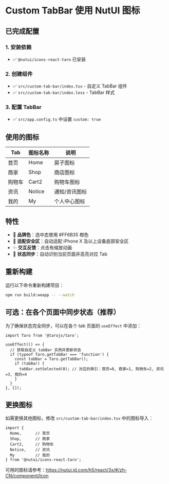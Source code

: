 # Custom TabBar 使用 NutUI 图标

## 已完成配置

### 1. 安装依赖
- ✅ `@nutui/icons-react-taro` 已安装

### 2. 创建组件
- ✅ `src/custom-tab-bar/index.tsx` - 自定义 TabBar 组件
- ✅ `src/custom-tab-bar/index.less` - TabBar 样式

### 3. 配置 TabBar
- ✅ `src/app.config.ts` 中设置 `custom: true`

## 使用的图标

| Tab | 图标名称 | 说明 |
|-----|----------|------|
| 首页 | Home | 房子图标 |
| 商家 | Shop | 商店图标 |
| 购物车 | Cart2 | 购物车图标 |
| 资讯 | Notice | 通知/资讯图标 |
| 我的 | My | 个人中心图标 |

## 特性

- 🎨 **品牌色**：选中态使用 #FF6B35 橙色
- 📱 **适配安全区**：自动适配 iPhone X 及以上设备底部安全区
- ✨ **交互反馈**：点击有缩放动画
- 🔄 **状态同步**：自动识别当前页面并高亮对应 Tab

## 重新构建

运行以下命令重新构建项目：

```bash
npm run build:weapp -- --watch
```

## 可选：在各个页面中同步状态（推荐）

为了确保状态完全同步，可以在各个 tab 页面的 `useEffect` 中添加：

```tsx
import Taro from '@tarojs/taro';

useEffect(() => {
  // 获取自定义 tabBar 实例并更新状态
  if (typeof Taro.getTabBar === 'function') {
    const tabBar = Taro.getTabBar();
    if (tabBar) {
      tabBar.setSelected(0); // 对应的索引：首页=0, 商家=1, 购物车=2, 资讯=3, 我的=4
    }
  }
}, []);
```

## 更换图标

如需更换其他图标，修改 `src/custom-tab-bar/index.tsx` 中的图标导入：

```tsx
import {
  Home,      // 首页
  Shop,      // 商家
  Cart2,     // 购物车
  Notice,    // 资讯
  My         // 我的
} from '@nutui/icons-react-taro';
```

可用的图标请参考：https://nutui.jd.com/h5/react/3x/#/zh-CN/component/Icon
